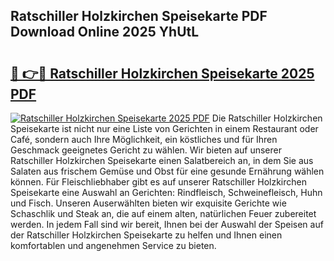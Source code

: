 ## Ratschiller Holzkirchen Speisekarte PDF Download Online 2025 YhUtL

# <h2><a href="http://gcdccu.nevu.top/?p=Ratschiller+Holzkirchen+Speisekarte">🔗 👉🔴 Ratschiller Holzkirchen Speisekarte 2025 PDF</a></h2>

[![Ratschiller Holzkirchen Speisekarte 2025 PDF](https://i.imgur.com/dBaPXMq.png)](http://gcdccu.nevu.top/?p=Ratschiller+Holzkirchen+Speisekarte)
Die Ratschiller Holzkirchen Speisekarte ist nicht nur eine Liste von Gerichten in einem Restaurant oder Café, sondern auch Ihre Möglichkeit, ein köstliches und für Ihren Geschmack geeignetes Gericht zu wählen. Wir bieten auf unserer Ratschiller Holzkirchen Speisekarte einen Salatbereich an, in dem Sie aus Salaten aus frischem Gemüse und Obst für eine gesunde Ernährung wählen können. Für Fleischliebhaber gibt es auf unserer Ratschiller Holzkirchen Speisekarte eine Auswahl an Gerichten: Rindfleisch, Schweinefleisch, Huhn und Fisch. Unseren Auserwählten bieten wir exquisite Gerichte wie Schaschlik und Steak an, die auf einem alten, natürlichen Feuer zubereitet werden. In jedem Fall sind wir bereit, Ihnen bei der Auswahl der Speisen auf der Ratschiller Holzkirchen Speisekarte zu helfen und Ihnen einen komfortablen und angenehmen Service zu bieten.
